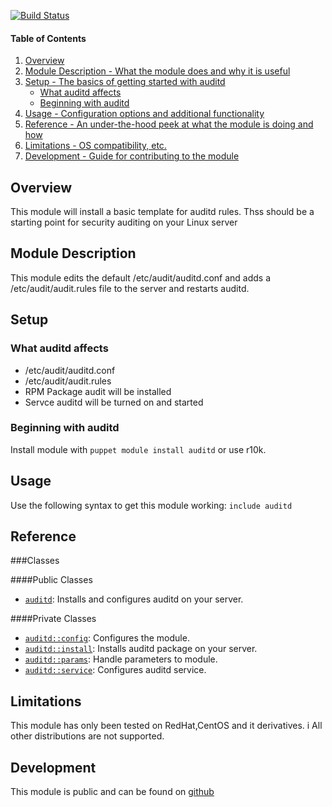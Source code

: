 

[![Build Status](https://travis-ci.org/lgbarn/auditd.png?branch=master)](https://travis-ci.org/lgbarn/auditd)


#### Table of Contents

1. [Overview](#overview)
2. [Module Description - What the module does and why it is useful](#module-description)
3. [Setup - The basics of getting started with auditd](#setup)
    * [What auditd affects](#what-auditd-affects)
    * [Beginning with auditd](#beginning-with-auditd)
4. [Usage - Configuration options and additional functionality](#usage)
5. [Reference - An under-the-hood peek at what the module is doing and how](#reference)
5. [Limitations - OS compatibility, etc.](#limitations)
6. [Development - Guide for contributing to the module](#development)

## Overview

This module will install a basic template for auditd rules. 
Thss should be a starting point for security auditing on your Linux server

## Module Description

This module edits the default /etc/audit/auditd.conf and adds a /etc/audit/audit.rules file to the server and restarts auditd.

## Setup

### What auditd affects

* /etc/audit/auditd.conf
* /etc/audit/audit.rules
* RPM Package audit will be installed
* Servce auditd will be turned on and started

### Beginning with auditd

Install module with `puppet module install auditd` or use r10k.

## Usage

Use the following syntax to get this module working:
`include auditd`

## Reference

###Classes

####Public Classes
- [`auditd`](#auditd): Installs and configures auditd on your server.

####Private Classes
- [`auditd::config`](#auditdconfig): Configures the module. 
- [`auditd::install`](#auditdinstall): Installs auditd package on your server.
- [`auditd::params`](#auditdparams): Handle parameters to module.
- [`auditd::service`](#auditdservice): Configures auditd service.

## Limitations

This module has only been tested on RedHat,CentOS and it derivatives. i
All other distributions are not supported.

## Development

This module is public and can be found on [github](https://github.com/lgbarn/auditd)

